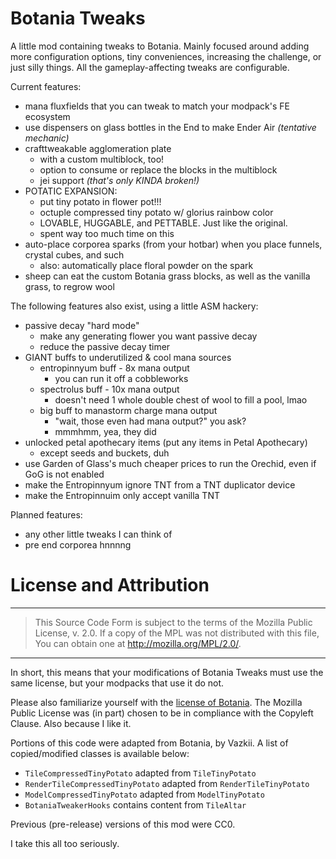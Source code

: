 Botania Tweaks
==============

A little mod containing tweaks to Botania. Mainly focused around adding more configuration options, tiny conveniences, increasing the challenge, or just silly things. All the gameplay-affecting tweaks are configurable.

Current features:
* mana fluxfields that you can tweak to match your modpack's FE ecosystem
* use dispensers on glass bottles in the End to make Ender Air *(tentative mechanic)*
* crafttweakable agglomeration plate
  * with a custom multiblock, too!
  * option to consume or replace the blocks in the multiblock
  * jei support *(that's only KINDA broken!)*
* POTATIC EXPANSION: 
  * put tiny potato in flower pot!!!
  * octuple compressed tiny potato w/ glorius rainbow color
  * LOVABLE, HUGGABLE, and PETTABLE. Just like the original.
  * spent way too much time on this
* auto-place corporea sparks (from your hotbar) when you place funnels, crystal cubes, and such
  * also: automatically place floral powder on the spark
* sheep can eat the custom Botania grass blocks, as well as the vanilla grass, to regrow wool

The following features also exist, using a little ASM hackery: 

* passive decay "hard mode"
  * make any generating flower you want passive decay
  * reduce the passive decay timer
* GIANT buffs to underutilized & cool mana sources
  * entropinnyum buff - 8x mana output
    * you can run it off a cobbleworks
  * spectrolus buff - 10x mana output
    * doesn't need 1 whole double chest of wool to fill a pool, lmao
  * big buff to manastorm charge mana output 
    * "wait, those even had mana output?" you ask?
    * mmmhmm, yea, they did
* unlocked petal apothecary items (put any items in Petal Apothecary)
  * except seeds and buckets, duh
* use Garden of Glass's much cheaper prices to run the Orechid, even if GoG is not enabled
* make the Entropinnyum ignore TNT from a TNT duplicator device
* make the Entropinnuim only accept vanilla TNT

Planned features:
* any other little tweaks I can think of
* pre end corporea hnnnng

License and Attribution
=======================

---

> This Source Code Form is subject to the terms of the Mozilla Public License, v. 2.0. If a copy of the MPL was not distributed with this file, You can obtain one at http://mozilla.org/MPL/2.0/.

---

In short, this means that your modifications of Botania Tweaks must use the same license, but your modpacks that use it do not.

Please also familiarize yourself with the [license of Botania](https://botaniamod.net/license.php). The Mozilla Public License was (in part) chosen to be in compliance with the Copyleft Clause. Also because I like it.

Portions of this code were adapted from Botania, by Vazkii. A list of copied/modified classes is available below:

* `TileCompressedTinyPotato` adapted from `TileTinyPotato`
* `RenderTileCompressedTinyPotato` adapted from `RenderTileTinyPotato`
* `ModelCompressedTinyPotato` adapted from `ModelTinyPotato`
* `BotaniaTweakerHooks` contains content from `TileAltar`

Previous (pre-release) versions of this mod were CC0.

I take this all too seriously.